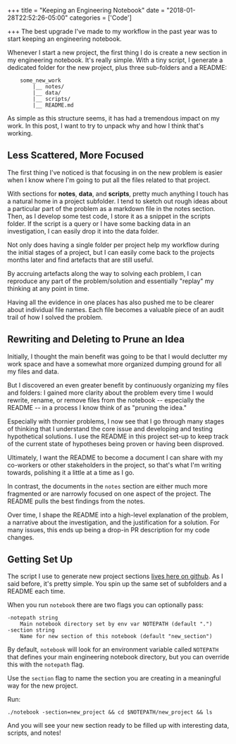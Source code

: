 +++
title = "Keeping an Engineering Notebook"
date = "2018-01-28T22:52:26-05:00"
categories = ['Code']

+++
The best upgrade I've made to my workflow in the past year was to start keeping an engineering notebook.

Whenever I start a new project, the first thing I do is create a new section in my engineering notebook. It's really simple. With a tiny script, I generate a dedicated folder for the new project, plus three sub-folders and a README:

```
    some_new_work
        |__ notes/
        |__ data/
        |__ scripts/
        |__ README.md
```

As simple as this structure seems, it has had a tremendous impact on my work. In this post, I want to try to unpack why and how I think that's working.

<!--more-->

## Less Scattered, More Focused

The first thing I've noticed is that focusing in on the new problem is easier when I know where I'm going to put all the files related to that project.

With sections for **notes**, **data**, and **scripts**, pretty much anything I touch has a natural home in a project subfolder. I tend to sketch out rough ideas about a particular part of the problem as a markdown file in the notes section. Then, as I develop some test code, I store it as a snippet in the scripts folder. If the script is a query or I have some backing data in an investigation, I can easily drop it into the data folder.

Not only does having a single folder per project help my workflow during the initial stages of a project, but I can easily come back to the projects months later and find artefacts that are still useful.

By accruing artefacts along the way to solving each problem, I can reproduce any part of the problem/solution and essentially "replay" my thinking at any point in time.

Having all the evidence in one places has also pushed me to be clearer about individual file names. Each file becomes a valuable piece of an audit trail of how I solved the problem.

## Rewriting and Deleting to Prune an Idea

Initially, I thought the main benefit was going to be that I would declutter my work space and have a somewhat more organized dumping ground for all my files and data.

But I discovered an even greater benefit by continuously organizing my files and folders: I gained more clarity about the problem every time I would rewrite, rename, or remove files from the notebook -- especially the README -- in a process I know think of as "pruning the idea."

Especially with thornier problems, I now see that I go through many stages of thinking that I understand the core issue and developing and testing hypothetical solutions. I use the README in this project set-up to keep track of the current state of hypotheses being proven or having been disproved.

Ultimately, I want the README to become a document I can share with my co-workers or other stakeholders in the project, so that's what I'm writing towards, polishing it a little at a time as I go.

In contrast, the documents in the `notes` section are either much more fragmented or are narrowly focused on one aspect of the project. The README pulls the best findings from the notes.

Over time, I shape the README into a high-level explanation of the problem, a narrative about the investigation, and the justification for a solution. For many issues, this ends up being a drop-in PR description for my code changes.

## Getting Set Up

The script I use to generate new project sections [lives here on github](https://github.com/dankleiman/notebook). As I said before, it's pretty simple. You spin up the same set of subfolders and a README each time.

When you run `notebook` there are two flags you can optionally pass:

```
-notepath string
    Main notebook directory set by env var NOTEPATH (default ".")
-section string
    Name for new section of this notebook (default "new_section")
```

By default, `notebook` will look for an environment variable called `NOTEPATH` that defines your main engineering notebook directory, but you can override this with the `notepath` flag.

Use the `section` flag to name the section you are creating in a meaningful way for the new project.

Run:

```
./notebook -section=new_project && cd $NOTEPATH/new_project && ls
```

And you will see your new section ready to be filled up with interesting data, scripts, and notes!
